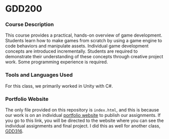 # GDD200

### Course Description

This course provides a practical, hands-on overview of game development. Students learn how to make games from scratch by using a game engine to code behaviors and manipulate assets. Individual game development concepts are introduced incrementally. Students are required to demonstrate their understanding of these concepts through creative project work. Some programming experience is required.

### Tools and Languages Used

For this class, we primarily worked in Unity with C#.

### Portfolio Website

The only file provided on this repository is `index.html`, and this is because our work is on an individual [portfolio website](https://mywebspace.quinnipiac.edu/bajackson1/200/index.html) to publish our assignments. If you go to this link, you will be directed to the website where you can see the individual assignments and final project. I did this as well for another class, [GDD316](https://github.com/bjaxqq/GDD316).
